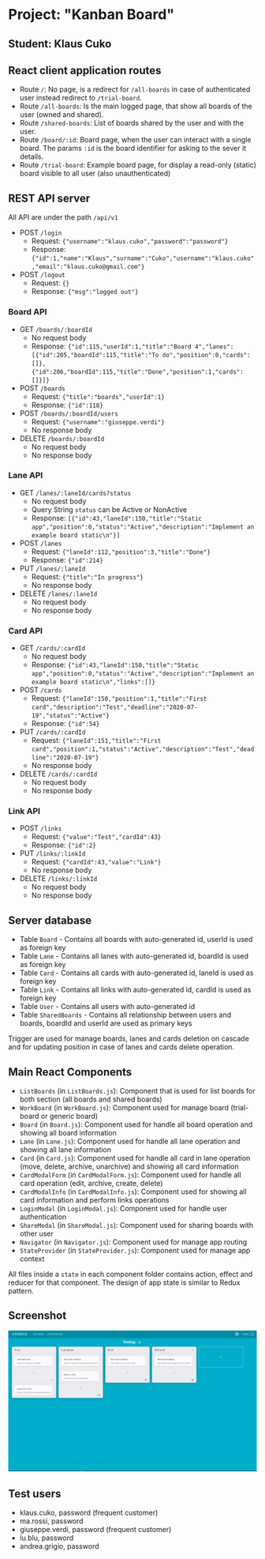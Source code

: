 # Project: "Kanban Board"
## Student: Klaus Cuko 

## React client application routes

- Route `/`: No page, is a redirect for `/all-boards` in case of authenticated user instead redirect to `/trial-board`.
- Route `/all-boards`: Is the main logged page, that show all boards of the user (owned and shared).
- Route `/shared-boards`: List of boards shared by the user and with the user.
- Route `/board/:id`: Board page, when the user can interact with a single board. The params `:id` is the board identifier for asking to the sever it details.
- Route `/trial-board`: Example board page, for display a read-only (static) board visible to all user (also unauthenticated)

## REST API server

All API are under the path `/api/v1`

- POST `/login`
  - Request: `{"username":"klaus.cuko","password":"password"}`
  - Response: `{"id":1,"name":"Klaus","surname":"Cuko","username":"klaus.cuko","email":"klaus.cuko@gmail.com"}`
- POST `/logout`
  - Request: `{}`
  - Response: `{"msg":"logged out"}`
### Board API
- GET `/boards/:boardId`
  - No request body
  - Response: `{"id":115,"userId":1,"title":"Board 4","lanes":[{"id":205,"boardId":115,"title":"To do","position":0,"cards":[]},{"id":206,"boardId":115,"title":"Done","position":1,"cards":[]}]}`
- POST `/boards`
  - Request: `{"title":"boards","userId":1}`
  - Response: `{"id":118}`
- POST `/boards/:boardId/users`
  - Request: `{"username":"giuseppe.verdi"}`
  - No response body
- DELETE `/boards/:boardId`
  - No request body
  - No response body
### Lane API
- GET `/lanes/:laneId/cards?status`
  - No request body
  - Query String `status` can be Active or NonActive
  - Response: `[{"id":43,"laneId":150,"title":"Static app","position":0,"status":"Active","description":"Implement an example board static\n"}]`
- POST `/lanes`
  - Request: `{"laneId":112,"position":3,"title":"Done"}`
  - Response: `{"id":214}`
- PUT `/lanes/:laneId`
  - Request: `{"title":"In progress"}`
  - No response body
- DELETE `/lanes/:laneId`
  - No request body
  - No response body

### Card API
- GET `/cards/:cardId`
  - No request body
  - Response: `{"id":43,"laneId":150,"title":"Static app","position":0,"status":"Active","description":"Implement an example board static\n","links":[]}`
- POST `/cards`
  - Request: `{"laneId":150,"position":1,"title":"First card","description":"Test","deadline":"2020-07-19","status":"Active"}`
  - Response: `{"id":54}`
- PUT `/cards/:cardId`
  - Request: `{"laneId":151,"title":"First card","position":1,"status":"Active","description":"Test","deadline":"2020-07-19"}`
  - No response body
- DELETE `/cards/:cardId`
  - No request body
  - No response body

### Link API
- POST `/links`
  - Request: `{"value":"Test","cardId":43}`
  - Response: `{"id":2}`
- PUT `/links/:linkId`
  - Request: `{"cardId":43,"value":"Link"}`
  - No response body
- DELETE `/links/:linkId`
  - No request body
  - No response body


## Server database
- Table `Board` - Contains all boards with auto-generated id, userId is used as foreign key
- Table `Lane` - Contains all lanes with auto-generated id, boardId is used as foreign key
- Table `Card` - Contains all cards with auto-generated id, laneId is used as foreign key
- Table `Link` - Contains all links with auto-generated id, cardId is used as foreign key
- Table `User` - Contains all users with auto-generated id
- Table `SharedBoards` - Contains all relationship between users and boards, boardId and userId are used as primary keys

Trigger are used for manage boards, lanes and cards deletion on cascade and for updating position in case of lanes and cards delete operation.

## Main React Components

- `ListBoards` (in `ListBoards.js`): Component that is used for list boards for both section (all boards and shared boards)
- `WorkBoard` (in `WorkBoard.js`): Component used for manage board (trial-board or generic board)
- `Board` (in `Board.js`): Component used for handle all board operation and showing all board information
- `Lane` (in `Lane.js`): Component used for handle all lane operation and showing all lane information
- `Card` (in `Card.js`): Component used for handle all card in lane operation (move, delete, archive, unarchive) and showing all card information
- `CardModalForm` (in `CardModalForm.js`): Component used for handle all card operation (edit, archive, create, delete)
- `CardModalInfo` (in `CardModalInfo.js`): Component used for showing all card information and perform links operations
- `LoginModal` (in `LoginModal.js`): Component used for handle user authentication
- `ShareModal` (in `ShareModal.js`): Component used for sharing boards with other user
- `Navigator` (in `Navigator.js`): Component used for manage app routing
- `StateProvider` (in `StateProvider.js`): Component used for manage app context

All files inside a `state` in each component folder contains action, effect and reducer for that component. The design of app state is similar to Redux pattern.

## Screenshot

![Configurator Screenshot](images/kanban.png)

## Test users

* klaus.cuko, password (frequent customer)
* ma.rossi, password
* giuseppe.verdi, password (frequent customer)
* lu.blu, password
* andrea.grigio, password
